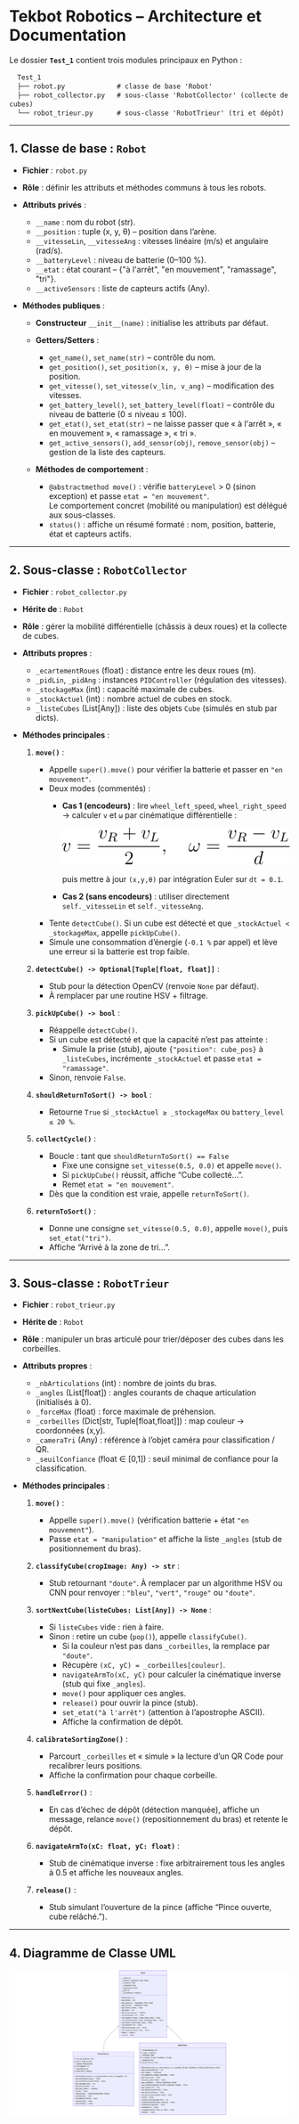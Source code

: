 # Tekbot Robotics – Architecture et Documentation

Le dossier **`Test_1`** contient trois modules principaux en Python :

      Test_1
      ├── robot.py             # classe de base 'Robot'
      ├── robot_collector.py   # sous-classe 'RobotCollector' (collecte de cubes)
      └── robot_trieur.py      # sous-classe 'RobotTrieur' (tri et dépôt)

---

## 1. Classe de base : `Robot`

- **Fichier** : `robot.py`  
- **Rôle** : définir les attributs et méthodes communs à tous les robots.  
- **Attributs privés** :
  - `__name` : nom du robot (str).  
  - `__position` : tuple (x, y, θ) – position dans l’arène.  
  - `__vitesseLin`, `__vitesseAng` : vitesses linéaire (m/s) et angulaire (rad/s).  
  - `__batteryLevel` : niveau de batterie (0–100 %).  
  - `__etat` : état courant – {"à l'arrêt", "en mouvement", "ramassage", "tri"}.  
  - `__activeSensors` : liste de capteurs actifs (Any).

- **Méthodes publiques** :
  - **Constructeur** `__init__(name)` : initialise les attributs par défaut.  
  - **Getters/Setters** :
    - `get_name()`, `set_name(str)` – contrôle du nom.  
    - `get_position()`, `set_position(x, y, θ)` – mise à jour de la position.  
    - `get_vitesse()`, `set_vitesse(v_lin, v_ang)` – modification des vitesses.  
    - `get_battery_level()`, `set_battery_level(float)` – contrôle du niveau de batterie (0 ≤ niveau ≤ 100).  
    - `get_etat()`, `set_etat(str)` – ne laisse passer que « à l'arrêt », « en mouvement », « ramassage », « tri ».  
    - `get_active_sensors()`, `add_sensor(obj)`, `remove_sensor(obj)` – gestion de la liste des capteurs.

  - **Méthodes de comportement** :
    - `@abstractmethod move()` : vérifie `batteryLevel` > 0 (sinon exception) et passe `etat = "en mouvement"`.  
      Le comportement concret (mobilité ou manipulation) est délégué aux sous-classes.
    - `status()` : affiche un résumé formaté : nom, position, batterie, état et capteurs actifs.

---

## 2. Sous-classe : `RobotCollector`

- **Fichier** : `robot_collector.py`  
- **Hérite de** : `Robot`  
- **Rôle** : gérer la mobilité différentielle (châssis à deux roues) et la collecte de cubes.

- **Attributs propres** :
  - `_ecartementRoues` (float) : distance entre les deux roues (m).  
  - `_pidLin`, `_pidAng` : instances `PIDController` (régulation des vitesses).  
  - `_stockageMax` (int) : capacité maximale de cubes.  
  - `_stockActuel` (int) : nombre actuel de cubes en stock.  
  - `_listeCubes` (List[Any]) : liste des objets `Cube` (simulés en stub par dicts).

- **Méthodes principales** :
  1. **`move()`** :
     - Appelle `super().move()` pour vérifier la batterie et passer en `"en mouvement"`.  
     - Deux modes (commentés) :
       - **Cas 1 (encodeurs)** : lire `wheel_left_speed`, `wheel_right_speed` → calculer `v` et `ω` par cinématique différentielle :
         
         ![Formule](https://github.com/Eudoo/TekBot_Robotics/blob/main/images/code1.svg)

         puis mettre à jour `(x,y,θ)` par intégration Euler sur `dt = 0.1`.  
       - **Cas 2 (sans encodeurs)** : utiliser directement `self._vitesseLin` et `self._vitesseAng`.
     - Tente `detectCube()`. Si un cube est détecté et que `_stockActuel < _stockageMax`, appelle `pickUpCube()`.
     - Simule une consommation d’énergie (`-0.1 %` par appel) et lève une erreur si la batterie est trop faible.

  2. **`detectCube() -> Optional[Tuple[float, float]]`** : 
     - Stub pour la détection OpenCV (renvoie `None` par défaut).  
     - À remplacer par une routine HSV + filtrage.

  3. **`pickUpCube() -> bool`** :
     - Réappelle `detectCube()`.  
     - Si un cube est détecté et que la capacité n’est pas atteinte :
       - Simule la prise (stub), ajoute `{"position": cube_pos}` à `_listeCubes`, incrémente `_stockActuel` et passe `etat = "ramassage"`.  
     - Sinon, renvoie `False`.

  4. **`shouldReturnToSort() -> bool`** :
     - Retourne `True` si `_stockActuel ≥ _stockageMax` ou `battery_level ≤ 20 %`.

  5. **`collectCycle()`** :
     - Boucle : tant que `shouldReturnToSort() == False`
       - Fixe une consigne `set_vitesse(0.5, 0.0)` et appelle `move()`.  
       - Si `pickUpCube()` réussit, affiche “Cube collecté…”.  
       - Remet `etat = "en mouvement"`.  
     - Dès que la condition est vraie, appelle `returnToSort()`.

  6. **`returnToSort()`** :
     - Donne une consigne `set_vitesse(0.5, 0.0)`, appelle `move()`, puis `set_etat("tri")`.  
     - Affiche “Arrivé à la zone de tri…”.

---

## 3. Sous-classe : `RobotTrieur`

- **Fichier** : `robot_trieur.py`  
- **Hérite de** : `Robot`  
- **Rôle** : manipuler un bras articulé pour trier/déposer des cubes dans les corbeilles.

- **Attributs propres** :
  - `_nbArticulations` (int) : nombre de joints du bras.  
  - `_angles` (List[float]) : angles courants de chaque articulation (initialisés à 0).  
  - `_forceMax` (float) : force maximale de préhension.  
  - `_corbeilles` (Dict[str, Tuple[float,float]]) : map couleur → coordonnées (x,y).  
  - `_cameraTri` (Any) : référence à l’objet caméra pour classification / QR.  
  - `_seuilConfiance` (float ∈ [0,1]) : seuil minimal de confiance pour la classification.

- **Méthodes principales** :
  1. **`move()`** :
     - Appelle `super().move()` (vérification batterie + état `"en mouvement"`).  
     - Passe `etat = "manipulation"` et affiche la liste `_angles` (stub de positionnement du bras).

  2. **`classifyCube(cropImage: Any) -> str`** :
     - Stub retournant `"doute"`. À remplacer par un algorithme HSV ou CNN pour renvoyer : `"bleu"`, `"vert"`, `"rouge"` ou `"doute"`.

  3. **`sortNextCube(listeCubes: List[Any]) -> None`** :
     - Si `listeCubes` vide : rien à faire.  
     - Sinon : retire un cube (`pop()`), appelle `classifyCube()`.  
       - Si la couleur n’est pas dans `_corbeilles`, la remplace par `"doute"`.  
       - Récupère `(xC, yC) = _corbeilles[couleur]`.  
       - `navigateArmTo(xC, yC)` pour calculer la cinématique inverse (stub qui fixe `_angles`).  
       - `move()` pour appliquer ces angles.  
       - `release()` pour ouvrir la pince (stub).  
       - `set_etat("à l'arrêt")` (attention à l’apostrophe ASCII).  
       - Affiche la confirmation de dépôt.

  4. **`calibrateSortingZone()`** :
     - Parcourt `_corbeilles` et « simule » la lecture d’un QR Code pour recalibrer leurs positions.  
     - Affiche la confirmation pour chaque corbeille.

  5. **`handleError()`** :
     - En cas d’échec de dépôt (détection manquée), affiche un message, relance `move()` (repositionnement du bras) et retente le dépôt.

  6. **`navigateArmTo(xC: float, yC: float)`** :
     - Stub de cinématique inverse : fixe arbitrairement tous les angles à 0.5 et affiche les nouveaux angles.

  7. **`release()`** :
     - Stub simulant l’ouverture de la pince (affiche “Pince ouverte, cube relâché.”).

---

## 4. Diagramme de Classe UML 

![Formule](images/diagram_class.png)
